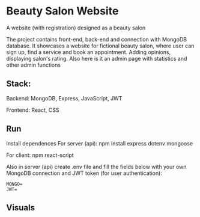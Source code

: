 # Beauty Salon Website

A website (with registration) designed as a beauty salon 

The project contains front-end, back-end and connection with MongoDB database. It showcases a website for fictional beauty salon, where user can sign up, find a service and book an appointment. Adding opinions, displaying salon's rating. Also here is it an admin page with statistics and other admin functions

## Stack: 
Backend: MongoDB, Express, JavaScript, JWT

Frontend: React, CSS

## Run
Install dependences
For server (api): npm install express dotenv mongoose

For client: npm react-script

Also in server (api) create .env file and fill the fields below with your own MongoDB connection and JWT token (for user authentication):

```
MONGO=
JWT=
```

## Visuals


